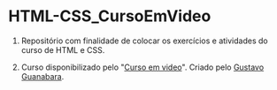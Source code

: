 # HTML-CSS_CursoEmVideo
1. Repositório com finalidade de colocar os exercícios e atividades do curso de HTML e CSS.

2. Curso disponibilizado pelo "[Curso em video](https://www.youtube.com/user/cursosemvideo)". Criado pelo [Gustavo Guanabara](https://github.com/gustavoguanabara).


